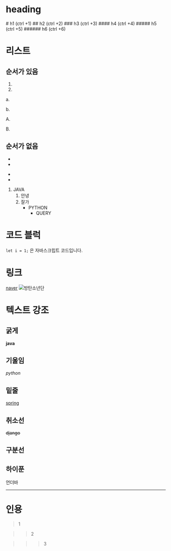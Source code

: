 # heading

\# h1 (ctrl +1)
\## h2 (ctrl +2)
\### h3 (ctrl +3)
\#### h4 (ctrl +4)
\##### h5 (ctrl +5)
\###### h6 (ctrl +6)

# 리스트 

## 순서가 있음
1. 
2. 

a.

b.
 
A.

B.

## 순서가 없음

- 
- 


* 
* 


1. JAVA
    1. 안녕
    2. 잘가
        * PYTHON
            * QUERY


# 코드 블럭
`let i = 1;` 은 자바스크립트 코드입니다. 

# 링크
[naver](https://www.naver.com)
![방탄소년단](./assets/img/bt.jpg)


# 텍스트 강조

## 굵게 
**java**

## 기울임
_python_

## 밑줄
<u>spring</u>

## 취소선
~~django~~



## 구분선
하이푼
---
언더바
___

# 인용

> 1

>> 2

>>> 3